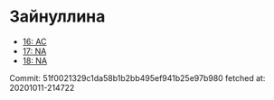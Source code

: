 # Зайнуллина
- [16: AC](16.md)
- [17: NA](17.md)
- [18: NA](18.md)

Commit: 51f0021329c1da58b1b2bb495ef941b25e97b980
 fetched at: 20201011-214722
